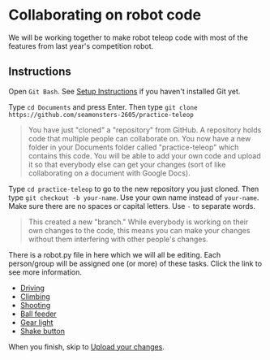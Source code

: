 # Collaborating on robot code

We will be working together to make robot teleop code with most of the features from last year's competition robot.

## Instructions

Open `Git Bash`. See [Setup Instructions](../setup#install-git) if you haven't installed Git yet.

Type `cd Documents` and press Enter. Then type `git clone https://github.com/seamonsters-2605/practice-teleop`

> You have just "cloned" a "repository" from GitHub. A repository holds code that multiple people can collaborate on. You now have a new folder in your Documents folder called "practice-teleop" which contains this code. You will be able to add your own code and upload it so that everybody else can get your changes (sort of like collaborating on a document with Google Docs).

Type `cd practice-teleop` to go to the new repository you just cloned. Then type `git checkout -b your-name`. Use your own name instead of `your-name`. Make sure there are no spaces or capital letters. Use `-` to separate words.

> This created a new "branch." While everybody is working on their own changes to the code, this means you can make your changes without them interfering with other people's changes.

There is a robot.py file in here which we will all be editing. Each person/group will be assigned one (or more) of these tasks. Click the link to see more information.
- [Driving]()
- [Climbing]()
- [Shooting]()
- [Ball feeder]()
- [Gear light]()
- [Shake button]()

When you finish, skip to [Upload your changes]().
